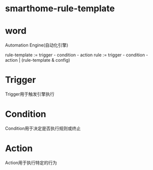 # smarthome-rule-template

# word

Automation Engine(自动化引擎)

rule-template := trigger - condition - action
rule := trigger - condition - action | (rule-template & config)

# Trigger

  Trigger用于触发引擎执行

# Condition

  Condition用于决定是否执行规则或终止

# Action 

  Action用于执行特定的行为